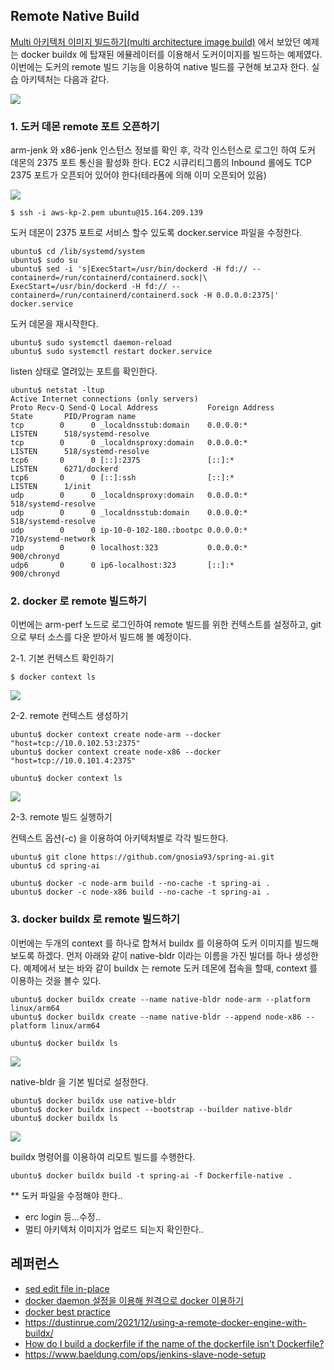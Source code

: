 ## Remote Native Build ##

[Multi 아키텍처 이미지 빌드하기(multi architecture image build)](https://github.com/gnosia93/eks-grv-mig/blob/main/tutorial/2.multi-arch-image.md) 에서 보았던 예제는 docker buildx 에 탑재된 에뮬레이터를 이용해서 도커이미지를 빌드하는 예제였다.
이번에는 도커의 remote 빌드 기능을 이용하여 native 빌드를 구현해 보고자 한다. 실습 아키텍처는 다음과 같다.

![](https://github.com/gnosia93/eks-grv-mig/blob/main/tutorial/images/docker-build-1.png)

### 1. 도커 데몬 remote 포트 오픈하기 ###

arm-jenk 와 x86-jenk 인스턴스 정보를 확인 후, 각각 인스턴스로 로그인 하여 도커 데몬의 2375 포트 통신을 활성화 한다. EC2 시큐리티그룹의 Inbound 롤에도 TCP 2375 포트가 오픈되어 있어야 한다(테라폼에 의해 이미 오픈되어 있음)

![](https://github.com/gnosia93/eks-grv-mig/blob/main/tutorial/images/ec2-4.png)
```
$ ssh -i aws-kp-2.pem ubuntu@15.164.209.139
```

도커 데몬이 2375 포트로 서비스 할수 있도록 docker.service 파일을 수정한다. 
```
ubuntu$ cd /lib/systemd/system
ubuntu$ sudo su
ubuntu$ sed -i 's|ExecStart=/usr/bin/dockerd -H fd:// --containerd=/run/containerd/containerd.sock|\
ExecStart=/usr/bin/dockerd -H fd:// --containerd=/run/containerd/containerd.sock -H 0.0.0.0:2375|' docker.service
```

도커 데몬을 재시작한다. 
```
ubuntu$ sudo systemctl daemon-reload
ubuntu$ sudo systemctl restart docker.service
```

listen 상태로 열려있는 포트를 확인한다. 
```
ubuntu$ netstat -ltup
Active Internet connections (only servers)
Proto Recv-Q Send-Q Local Address           Foreign Address         State       PID/Program name
tcp        0      0 _localdnsstub:domain    0.0.0.0:*               LISTEN      518/systemd-resolve
tcp        0      0 _localdnsproxy:domain   0.0.0.0:*               LISTEN      518/systemd-resolve
tcp6       0      0 [::]:2375               [::]:*                  LISTEN      6271/dockerd
tcp6       0      0 [::]:ssh                [::]:*                  LISTEN      1/init
udp        0      0 _localdnsproxy:domain   0.0.0.0:*                           518/systemd-resolve
udp        0      0 _localdnsstub:domain    0.0.0.0:*                           518/systemd-resolve
udp        0      0 ip-10-0-102-180.:bootpc 0.0.0.0:*                           710/systemd-network
udp        0      0 localhost:323           0.0.0.0:*                           900/chronyd
udp6       0      0 ip6-localhost:323       [::]:*                              900/chronyd
```


### 2. docker 로 remote 빌드하기 ###

이번에는 arm-perf 노드로 로그인하여 remote 빌드를 위한 컨텍스트를 설정하고, git 으로 부터 소스를 다운 받아서 빌드해 볼 예정이다. 

2-1. 기본 컨텍스트 확인하기 
```
$ docker context ls
```
![](https://github.com/gnosia93/eks-grv-mig/blob/main/tutorial/images/docker-remote-2.png)

2-2. remote 컨텍스트 생성하기
```
ubuntu$ docker context create node-arm --docker "host=tcp://10.0.102.53:2375"
ubuntu$ docker context create node-x86 --docker "host=tcp://10.0.101.4:2375"

ubuntu$ docker context ls
```
![](https://github.com/gnosia93/eks-grv-mig/blob/main/tutorial/images/docker-remote-3.png)

2-3. remote 빌드 실행하기

컨텍스트 옵션(-c) 을 이용하여 아키텍처별로 각각 빌드한다. 
```
ubuntu$ git clone https://github.com/gnosia93/spring-ai.git
ubuntu$ cd spring-ai

ubuntu$ docker -c node-arm build --no-cache -t spring-ai .
ubuntu$ docker -c node-x86 build --no-cache -t spring-ai .
```

### 3. docker buildx 로 remote 빌드하기 ###  
이번에는 두개의 context 를 하나로 합쳐서 buildx 를 이용하여 도커 이미지를 빌드해 보도록 하겠다. 먼저 아래와 같이 native-bldr 이라는 이름을 가진 빌더를 하나 생성한다.
예제에서 보는 바와 같이 buildx 는 remote 도커 데몬에 접속을 할때, context 를 이용하는 것을 볼수 있다. 

```
ubuntu$ docker buildx create --name native-bldr node-arm --platform linux/arm64
ubuntu$ docker buildx create --name native-bldr --append node-x86 --platform linux/arm64

ubuntu$ docker buildx ls
```
![](https://github.com/gnosia93/eks-grv-mig/blob/main/tutorial/images/buildx-1.png)

native-bldr 을 기본 빌더로 설정한다.
```
ubuntu$ docker buildx use native-bldr
ubuntu$ docker buildx inspect --bootstrap --builder native-bldr
ubuntu$ docker buildx ls
```
![](https://github.com/gnosia93/eks-grv-mig/blob/main/tutorial/images/buildx-2.png)

buildx 명령어를 이용하여 리모트 빌드를 수행한다. 
```
ubuntu$ docker buildx build -t spring-ai -f Dockerfile-native .
```

** 도커 파일을 수정해야 한다.. 
- erc login 등...수정..
- 멀티 아키텍처 이미지가 업로드 되는지 확인한다..

## 레퍼런스 ##

* [sed edit file in-place](https://stackoverflow.com/questions/12696125/sed-edit-file-in-place)
* [docker daemon 설정을 이용해 원격으로 docker 이용하기](https://senticoding.tistory.com/94)
* [docker best practice](https://yceffort.kr/2022/02/docker-best-practice-2022#build-context%EC%97%90-%EB%8C%80%ED%95%9C-%EC%9D%B4%ED%95%B4)
* https://dustinrue.com/2021/12/using-a-remote-docker-engine-with-buildx/
* [How do I build a dockerfile if the name of the dockerfile isn't Dockerfile?](https://stackoverflow.com/questions/17466699/how-do-i-build-a-dockerfile-if-the-name-of-the-dockerfile-isnt-dockerfile)
* https://www.baeldung.com/ops/jenkins-slave-node-setup
